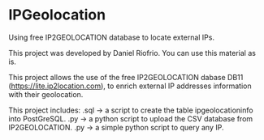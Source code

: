 # IPGeolocation
Using free IP2GEOLOCATION database to locate external IPs. 

This project was developed by Daniel Riofrio. You can use this material as is.

This project allows the use of the free IP2GEOLOCATION dabase DB11 (https://lite.ip2location.com), 
to enrich external IP addresses information with their geolocation. 

This project includes:
  .sql -> a script to create the table ipgeolocationinfo into PostGreSQL.
  .py -> a python script to upload the CSV database from IP2GEOLOCATION.
  .py -> a simple python script to query any IP. 
  
